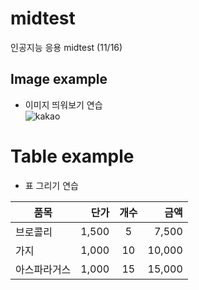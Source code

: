 # midtest
인공지능 응용 midtest (11/16)

## Image example
- 이미지 띄워보기 연습  
![kakao](https://t1.kakaocdn.net/thumb/R1920x0.fwebp.q100/?fname=https%3A%2F%2Ft1.kakaocdn.net%2Fkakaocorp%2Fkakaocorp%2Fadmin%2Fservice%2Fa85d0594017900001.jpg)


# Table example
- 표 그리기 연습  

<div align="center">     <!-- 표를 중간에 배치 -->

| 품목        | 단가   | 개수 | 금액    |
| ----------- | ------: | :----: | -------: |
| 브로콜리   | 1,500  | 5    | 7,500   |
| 가지        | 1,000  | 10   | 10,000  |
| 아스파라거스 | 1,000  | 15   | 15,000 |  
  
</div>                  <!-- 표를 중간에 배치 -->
